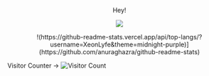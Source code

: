 </p>
<p align="center">
Hey!
</p>

</p>
<p align="center">
<img src="https://discord.c99.nl/widget/theme-3/766795322391134208.png"></img>
</p>


</p>
<p align="center">
!(https://github-readme-stats.vercel.app/api/top-langs/?username=XeonLyfe&theme=midnight-purple)](https://github.com/anuraghazra/github-readme-stats)
</p>

Visitor Counter →
![Visitor Count](https://profile-counter.glitch.me/{XeonLyfe}/count.svg)

<!--
**XeonLyfe/XeonLyfe** is a ✨ _special_ ✨ repository because its `README.md` (this file) appears on your GitHub profile.

Here are some ideas to get you started:

- 🔭 I’m currently working on ...
- 🌱 I’m currently learning ...
- 👯 I’m looking to collaborate on ...
- 🤔 I’m looking for help with ...
- 💬 Ask me about ...
- 📫 How to reach me: ...
- 😄 Pronouns: ...
- ⚡ Fun fact: ...
-->
